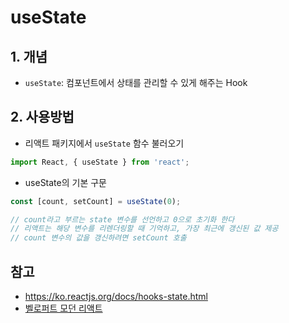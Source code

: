 # useState
## 1. 개념
- ```useState```: 컴포넌트에서 상태를 관리할 수 있게 해주는 Hook

## 2. 사용방법
- 리액트 패키지에서 ```useState``` 함수 불러오기
```javascript
import React, { useState } from 'react';
```
- useState의 기본 구문
```javascript
const [count, setCount] = useState(0);

// count라고 부르는 state 변수를 선언하고 0으로 초기화 한다
// 리액트는 해당 변수를 리렌더링할 때 기억하고, 가장 최근에 갱신된 값 제공
// count 변수의 값을 갱신하려면 setCount 호출
```

## 참고
- https://ko.reactjs.org/docs/hooks-state.html
- [벨로퍼트 모던 리액트](https://react.vlpt.us/basic/07-useState.html)
